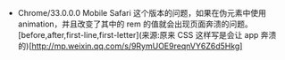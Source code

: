 
- Chrome/33.0.0.0 Mobile Safari 这个版本的问题，如果在伪元素中使用 animation，并且改变了其中的 rem 的值就会出现页面奔溃的问题。[before,after,first-line,first-letter](来源:原来 CSS 这样写是会让 app 奔溃的)[http://mp.weixin.qq.com/s/9RymUOE9reqnVY6Z6d5Hkg]
